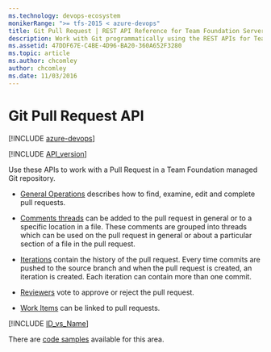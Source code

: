 ```yaml
---
ms.technology: devops-ecosystem
monikerRange: ">= tfs-2015 < azure-devops"
title: Git Pull Request | REST API Reference for Team Foundation Server
description: Work with Git programmatically using the REST APIs for Team Foundation Server.
ms.assetid: 47DDF67E-C4BE-4D96-BA20-360A652F3280
ms.topic: article
ms.author: chcomley
author: chcomley
ms.date: 11/03/2016
---
```


# Git Pull Request API

[!INCLUDE [azure-devops](../../_data/azure-devops-message.md)]

[!INCLUDE [API_version](../../_data/version3-preview.md)]

Use these APIs to work with a Pull Request in a Team Foundation managed Git repository.

- [General Operations](./pull-requests.md) describes how to find, examine, edit and complete pull requests.

- [Comments threads](./threads.md) can be added to the pull request in general or to a specific location in a file. These comments are grouped into threads which can be used on the pull request in general or about a particular section of a file in the pull request.

- [Iterations](./iterations.md) contain the history of the pull request. Every time commits are pushed to the source branch and when the pull request is created, an iteration is created. Each iteration can contain more than one commit.

- [Reviewers](./reviewers.md) vote to approve or reject the pull request.

- [Work Items](./work-items.md) can be linked to pull requests.

[!INCLUDE [ID_vs_Name](../_data/id_or_name.md)]

There are [code samples](https://github.com/microsoft/azure-devops-dotnet-samples/blob/master/ClientLibrary/Samples/Git/PullRequestsSample.cs) available for this area.
